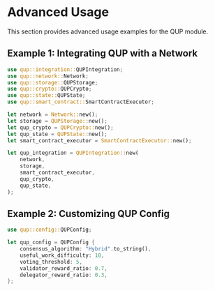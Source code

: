 # Advanced Usage

This section provides advanced usage examples for the QUP module.

## Example 1: Integrating QUP with a Network

```rust
use qup::integration::QUPIntegration;
use qup::network::Network;
use qup::storage::QUPStorage;
use qup::crypto::QUPCrypto;
use qup::state::QUPState;
use qup::smart_contract::SmartContractExecutor;

let network = Network::new();
let storage = QUPStorage::new();
let qup_crypto = QUPCrypto::new();
let qup_state = QUPState::new();
let smart_contract_executor = SmartContractExecutor::new();

let qup_integration = QUPIntegration::new(
    network,
    storage,
    smart_contract_executor,
    qup_crypto,
    qup_state,
);
```

## Example 2: Customizing QUP Config

```rust
use qup::config::QUPConfig;

let qup_config = QUPConfig {
    consensus_algorithm: "Hybrid".to_string(),
    useful_work_difficulty: 10,
    voting_threshold: 5,
    validator_reward_ratio: 0.7,
    delegator_reward_ratio: 0.3,
};
```
